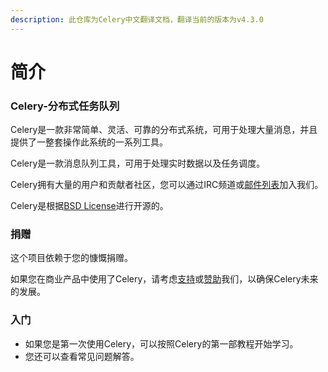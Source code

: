 ```yaml
---
description: 此仓库为Celery中文翻译文档，翻译当前的版本为v4.3.0
---
```


# 简介



### Celery-分布式任务队列

Celery是一款非常简单、灵活、可靠的分布式系统，可用于处理大量消息，并且提供了一整套操作此系统的一系列工具。

Celery是一款消息队列工具，可用于处理实时数据以及任务调度。

Celery拥有大量的用户和贡献者社区，您可以通过IRC频道或[邮件列表](https://groups.google.com/group/celery-users)加入我们。

Celery是根据[BSD License](https://opensource.org/licenses/BSD-3-Clause)进行开源的。

### 捐赠

这个项目依赖于您的慷慨捐赠。

如果您在商业产品中使用了Celery，请考虑[支持](https://opencollective.com/celery#backer)或[赞助](https://opencollective.com/celery#sponsor)我们，以确保Celery未来的发展。

### 入门

* 如果您是第一次使用Celery，可以按照Celery的第一部教程开始学习。
* 您还可以查看常见问题解答。

